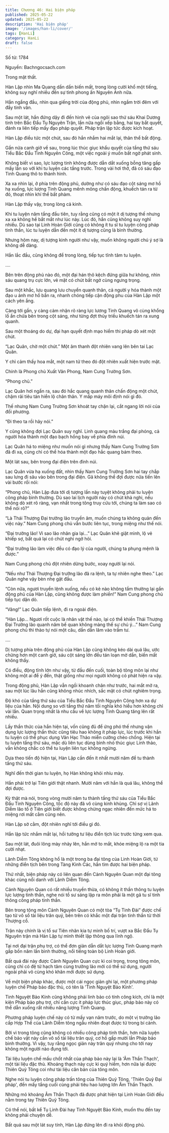 ```yaml
---
title: Chương 46: Hai biện pháp
published: 2025-05-22
updated: 2025-05-22
description: 'Hai biện pháp'
image: '/images/han-li/cover/'
tags: [HanLi]
category: HanLi
draft: false
---
```


Số từ: 1784 







Nguyền: Bachngocsach.com





Trong mật thất.

Hàn Lập nhìn Ma Quang dần dần biến mất, trong lòng cười khổ một tiếng, không suy nghĩ nhiều đến sự tình phong ấn Nguyên Anh nữa.

Hắn ngẩng đầu, nhìn qua giếng trời của động phủ, nhìn ngắm trời đêm với đầy tinh vân.

Sau một lát, hắn đứng dậy đi đến hình vẽ của ngôi sao thứ sáu Khai Dương tinh trên Bắc Đẩu Tụ Nguyên Trận, lần nữa ngồi xếp bằng, hai tay bắt quyết, đánh ra liên tiếp mấy đạo pháp quyết. Pháp trận lập tức được kích hoạt.

Hàn Lập điều tức một chút, sau đó hắn nhắm hai mắt lại, thân thể bất động.

Gần nửa canh giờ về sau, trong lúc thúc giục khẩu quyết của tầng thứ sáu Tiểu Bắc Đẩu Tinh Nguyên Công, một việc ngoài ý muốn bất ngờ phát sinh.

Không biết vì sao, lực lượng tinh không được dẫn dắt xuống bỗng tăng gấp mấy lần so với khi tu luyện các tầng trước. Trong vài hơi thở, đã có sáu đạo Tinh Quang thô to thành hình.

Xa xa nhìn lại, ở phía trên động phủ, dường như có sáu đạo cột sáng mơ hồ hạ xuống, lực lượng Tinh Quang mênh mông chấn động, khuếch tán ra từ đó, thoạt nhìn khí thế bất phàm.

Hàn Lập thấy vậy, trong lòng cả kinh.

Khi tu luyện năm tầng đầu tiên, tuy rằng cũng có một ít dị tượng thế nhưng xa xa không hề bắt mắt như lúc này. Lúc đó, hắn cũng không suy nghĩ nhiều. Dù sao tại Linh Hoàn Giới cũng có không ít tu sĩ tu luyện công pháp tinh thần, lúc tu luyện dẫn đến một ít dị tượng cũng là bình thường.

Nhưng hôm nay, dị tượng kinh người như vậy, muốn không người chú ý sợ là không dễ dàng.

Hắn lắc đầu, cũng không để trong lòng, tiếp tục tĩnh tâm tu luyện.

....

Bên trên động phủ nào đó, một đại hán thô kệch đứng giữa hư không, nhìn sáu quang trụ cực lớn, vẻ mặt có chút bất ngờ cùng ngưng trọng.

Sau một khắc, lưu quang lưu chuyển quanh thân, cả người y hóa thành một đạo u ảnh mơ hồ bắn ra, nhanh chóng tiếp cận động phu của Hàn Lập một cách yên ắng.

Càng tới gần, y càng cảm nhận rõ ràng lực lương Tinh Quang vô cùng khổng lồ ẩn chứa bên trong cột sáng, như từng đợt thủy triều khuếch tán ra xung quanh.

Sau một thoáng do dự, đại hạn quyết định mạo hiểm thi pháp dò xét một chút.

“Lạc Quân, chờ một chút.” Một âm thanh đột nhiên vang lên bên tai Lạc Quân.

Y chỉ cảm thấy hoa mắt, một nam tử theo đó đột nhiên xuất hiện trước mặt.

Chính là Phong chủ Xuất Vân Phong, Nam Cung Trường Sơn.

“Phong chủ.”

Lạc Quân hơi ngẩn ra, sau đó hắc quang quanh thân chấn động một chút, chậm rãi tiêu tán hiển lộ chân thân. Y mấp máy môi định nói gì đó.

Thế nhưng Nam Cung Trường Sơn khoát tay chặn lại, cắt ngang lời nói của đối phương.

“Đi theo ta rồi hãy nói.”

Y cũng không đợi Lạc Quân suy nghĩ. Linh quang màu trắng đại phóng, cả người hóa thành một đạo bạch hồng bay về phía đỉnh núi.

Lạc Quân há to miệng như muốn nói gì nhưng thấy Nam Cung Trường Sơn đã đi xa, cũng chỉ có thể hóa thành một đạo hắc quang bám theo.

Một lát sau, bên trong đại điện trên đỉnh núi.

Lạc Quân vừa hạ xuống đất, nhìn thấy Nam Cung Trường Sơn hai tay chắp sau lưng đi sâu vào bên trong đại điện. Gã không thể đợi được nữa tiến lên vài bước rồi nói:

“Phong chủ, Hàn Lập đưa tới dị tượng lần này tuyệt không phải tu luyện công pháp bình thường. Dù sao lai lịch người này có chút khả nghi, nếu không dò xét rõ ràng, vạn nhất trong tông truy cứu tới, chúng ta làm sao có thể nói rõ?”

“Là Thái Thượng Đại trưởng lão truyền âm, muốn chúng ta không quản đến việc này.” Nam Cung phong chủ vẫn bước liên tục, trong miệng như thế nói.

“Đại trưởng lão! Vì sao lão nhân gia lại...” Lạc Quân khẽ giật mình, lộ vẻ khiếp sợ, bất quá lại có chút nghi ngờ hỏi.

“Đại trưởng lão làm việc đều có đạo lý của người, chúng ta phụng mệnh là được.”

Nam Cung phong chủ đột nhiên dừng bước, xoay người lại nói.

“Nếu như Thái Thượng Đại trưỡng lão đã ra lệnh, ta tự nhiên nghe theo.” Lạc Quân nghe vậy bèn nhẹ gật đầu.

“Còn nữa, ngươi truyền lệnh xuống, nếu có kẻ nào không tầm thường lại gần động phủ của Hàn Lập, cũng không được làm phiền!” Nam Cung phong chủ tiếp tục dặn dò.

“Vâng!” Lạc Quân tiếp lệnh, đi ra ngoài điện.

“Hàn Lập... Ngươi rốt cuộc là nhân vật thế nào, lại có thể khiến Thái Thượng Đại Trưởng lão quanh năm bế quan không màng thế sự chú ý...” Nam Cung phong chủ thì thào tự nói một câu, dần dần lâm vào trầm tư.

....

Dị tượng phía trên động phủ của Hàn Lập cũng không kéo dài quá lâu, ước chừng hơn một canh giờ, sáu cột sáng lớn đều tán loạn mờ dần, biến mất không thấy.

Có điều, động tĩnh lớn như vậy, từ đầu đến cuối, toàn bộ tông môn lại như không một ai để ý đến, thật giống như mọi người không có phát hiện ra vậy.

Trong động phủ, Hàn Lập vẫn ngồi khoanh chân như trước, hai mắt mở ra, sau một lúc lâu hắn cũng không nhúc nhích, sắc mặt có chút nghiêm trọng.

Độ khó của tầng thứ sáu của Tiểu Bắc Đẩu Tinh Nguyên Công hơn xa dự liệu của hắn. Nội dung so với tầng thứ năm tối nghĩa khó hiểu hơn không chỉ vài lần. Quan trọng nhất là nhu cầu về lực lượng Tinh Quang tăng lên rất nhiều.

Lấy thần thức của hắn hiện tại, vốn cũng đủ để ứng phó thế nhưng vận dụng lực lượng thần thức cũng tiêu hao không ít pháp lực, lúc trước khi hắn tu luyện có thể phục dụng Vân Hạc Thảo miễn cưỡng chèo chống. Hiện tại tu luyện tầng thứ sáu, mặc dù liên tục dùng bình nhỏ thúc giục Linh thảo, vẫn không chắc có thể tu luyện liên tục không ngừng.

Dựa theo tiến độ hiện tại, Hàn Lập cần đến ít nhất mười năm để tu thành tầng thứ sáu.

Nghĩ đến thời gian tu luyện, họ Hàn không khỏi nhíu mày.

Hắn phải trở lại Tiên giới thật nhanh. Mười năm với hắn là quá lâu, không thể đợi được.

Kỳ thật mà nói, trong vòng mười năm tu thành tầng thứ sáu của Tiểu Bắc Đẩu Tinh Nguyên Công, tốc độ này đã vô cùng kinh khủng. Chỉ sợ vị Lãnh Diễm lão tổ ở Tiên giới biết được không chừng ngạc nhiên đến mức há to miệng rơi mất cằm cũng nên.

Hàn Lập sờ cằm, đột nhiên nghĩ tới điều gì đó.

Hắn lập tức nhắm mắt lại, hồi tưởng tư liệu điển tịch lúc trước từng xem qua.

Sau một lát, đuôi lông mày nhảy lên, hắn mở to mắt, khóe miệng lộ ra một tia cười nhạt.

Lãnh Diễm Tông không hổ là một trong ba đại tông của Linh Hoàn Giới, từ những điển tịch bên trong Tàng Kinh Các, hắn tìm được hai biện pháp.

Thứ nhất, biện pháp này có liên quan đến Cảnh Nguyên Quan một đại tông khác cùng nổi danh với Lãnh Diễm Tông.

Cảnh Nguyên Quan có rất nhiều truyền thừa, có không ít thần thông tu luyện lực lượng tinh thần, nghe nói tổ sư sáng lập ra môn phái là một gã tu sĩ tinh thông công pháp tinh thần.

Bên trong tông môn Cảnh Nguyên Quan có một tòa “Tụ Tinh Đài” được chế tạo từ vô số tài liệu trân quý, bên trên có khắc một đại trận tinh thần từ thời Thượng cổ.

Trận này chính là vị tổ sư Tiên nhân kia tự mình bố trí, vượt xa Bắc Đẩu Tụ Nguyên trận mà Hàn Lập tự mình thiết lập thông qua lĩnh ngộ.

Tại nơi đại trận phụ trợ, có thể đơn giản dẫn dắt lực lượng Tinh Quang mạnh gấp bốn năm lần bình thường, nổi tiếng toàn bộ Linh Hoàn giới.

Bất quá đài này được Cảnh Nguyên Quan cực kì coi trọng, trong tông môn, cũng chỉ có đệ tử hạch tâm cùng trưởng lão mới có thể sử dụng, người ngoài phải vô cùng khó khăn mới được sử dụng.

Về một biện pháp khác, được một cái ngọc giản ghi lại, một phương pháp luyện chế Pháp bảo đặc thù, có tên là 'Tinh Nguyệt Bảo Kính'.

Tinh Nguyệt Bảo Kính cũng không phải linh bảo có tính công kích, chỉ là một kiện Pháp bảo phụ trợ, chỉ cần cực ít pháp lực thúc giục, pháp bảo này có thể dẫn xuống rất nhiều năng lượng Tinh Quang.

Phương pháp luyện chế này có từ mấy vạn năm trước, do một vị trưởng lão cấp Hợp Thể của Lãnh Diễm tông ngẫu nhiên đoạt được từ trong bí cảnh.

Bởi vì trong tông cũng không có nhiều công pháp tinh thần, hơn nữa luyện chế bảo vật này cần vô số tài liệu trân quý, cơ hồ gấp mười lần Pháp bảo bình thường. Vì vậy, tuy rằng ngọc giản này trân quý nhưng cho tới nay không một người nào đụng tới.

Tài liệu luyện chế mấu chốt nhất của pháp bảo này lại là 'Âm Thần Thạch', một tài liệu đặc thù. Khoáng thạch này cực kì quý hiếm, hơn nữa lại được Thiên Quỷ Tông coi như tài liệu căn bản của tông môn.

Nghe nói tu luyện công pháp trấn tông của Thiên Quỷ Tông, 'Thiên Quỷ Đại pháp', đến mấy tầng cuối cùng phải tiêu hao lượng lớn Âm Thần Thạch.

Những mỏ khoáng Âm Thần Thạch đã được phát hiện tại Linh Hoàn Giới đều nằm trong tay Thiên Quỷ Tông.

Có thể nói, bất kể Tụ Linh Đài hay Tinh Nguyệt Bảo Kính, muốn thu đến tay không phải chuyện dễ.

Bất quá sau một lát suy tính, Hàn Lập đứng lên đi ra khỏi động phủ.
